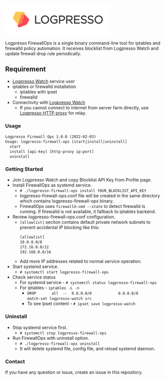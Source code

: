 ![Logpresso Logo](logo.png)

Logpresso FirewallOps is a single binary command-line tool for iptables and firewalld policy automation. It receives blocklist from Logpresso Watch and update firewall drop rule periodically.

## Requirement
* [Logpresso Watch](https://logpresso.watch) service user
* iptables or firewalld installation
  * iptables with ipset
  * firewalld
* Connectivity with [Logpresso Watch](https://logpresso.watch)
  * If you cannot connect to internet from server farm directly, use [Logpresso HTTP proxy](https://github.com/logpresso/http-proxy) for relay.

### Usage
```
Logpresso Firewall Ops 1.0.0 (2022-02-03)
Usage: logpresso-firewall-ops [start|install|uninstall]
  start
  install [api-key] [http-proxy ip:port]
  uninstall
```

### Getting Started

* Join Logpresso Watch and copy Blocklist API Key from Profile page.
* Install FirewallOps as systemd service.
  * `# ./logpresso-firewall-ops install YOUR_BLOCKLIST_API_KEY`
  * logpresso-firewall-ops.conf file will be created in the same directory which contains logpresso-firewall-ops binary.
  * FirewallOps uses `firewalld-cmd --state` to detect firewalld is running. If firewalld is not available, it fallback to iptables backend.
* Review logpresso-firewall-ops.conf configuration.
  * `[allowlist]` seciton contains default private network subnets to prevent accidental IP blocking like this:
    ```
    [allowlist]
    10.0.0.0/8
    172.16.0.0/12
    192.168.0.0/16
    ```
  * Add more IP addresses related to normal service operation.
* Start systemd service.
  * `# systemctl start logpresso-firewall-ops`
* Check service status
  * For systemd service - `# systemctl status logpresso-firewall-ops`
  * For iptables - `iptables -L -n`
    * `DROP       all  --  0.0.0.0/0            0.0.0.0/0            match-set logpresso-watch src`
    * To see ipset content - `# ipset save logpresso-watch`

### Uninstall
* Stop systemd service first.
  * `# systemctl stop logpresso-firewall-ops`
* Run FirewallOps with uninstall option.
  * `# ./logpresso-firewall-ops uninstall`
  * It will delete systemd file, config file, and reload systemd daemon.


### Contact
If you have any question or issue, create an issue in this repository.

